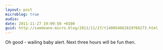 ```yaml
---
layout: post
microblog: true
audio: 
date: 2011-11-27 19:09:50 +0100
guid: http://samdeane.micro.blog/2011/11/27/t140854862819766273.html
---
```

Oh good - wailing baby alert. Next three hours will be fun then.
